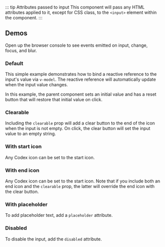 <script setup>
import { cdxIconSearch, cdxIconInfoFilled } from 'icons';
import TextInputDemo from './../../component-demos/text-input/examples/TextInputDemo.vue';
import TextInputDefault from './../../component-demos/text-input/examples/TextInputDefault.vue';
import TextInputInitialValue from './../../component-demos/text-input/examples/TextInputInitialValue.vue';
import TextInputStartIcon from './../../component-demos/text-input/examples/TextInputStartIcon.vue';
import TextInputEndIcon from './../../component-demos/text-input/examples/TextInputEndIcon.vue';
</script>

::: tip Attributes passed to input
This component will pass any HTML attributes applied to it, except for CSS class, to the `<input>`
element within the component.
:::

## Demos

Open up the browser console to see events emitted on input, change, focus, and blur.

### Default

This simple example demonstrates how to bind a reactive reference to the input's value via
`v-model`. The reactive reference will automatically update when the input value changes.

<Wrapper>
<template v-slot:demo>
<TextInputDemo :showValue="true" />
</template>

<template v-slot:code>

<<< @/../component-demos/text-input/examples/TextInputDefault.vue

</template>
</Wrapper>

In this example, the parent component sets an initial value and has a reset button that will restore
that initial value on click.

<Wrapper>
<template v-slot:demo>
<TextInputDemo :showValue="true" initialValue="Initial value" :allowReset="true" />
</template>

<template v-slot:code>

<<< @/../component-demos/text-input/examples/TextInputInitialValue.vue

</template>
</Wrapper>

### Clearable

Including the `clearable` prop will add a clear button to the end of the icon when the input is not
empty. On click, the clear button will set the input value to an empty string.

<Wrapper>
<template v-slot:demo>
<TextInputDemo :showValue="true" :input-props="{ clearable: true }" />
</template>

<template v-slot:code>

```vue
<CdxTextInput :clearable="true" />
```

</template>
</Wrapper>

### With start icon

Any Codex icon can be set to the start icon.

<Wrapper>
<template v-slot:demo>
<TextInputDemo :input-props="{ type: 'search', startIcon: cdxIconSearch }" />
</template>

<template v-slot:code>

<<< @/../component-demos/text-input/examples/TextInputStartIcon.vue

</template>
</Wrapper>

### With end icon

Any Codex icon can be set to the start icon. Note that if you include both an end icon and the
`clearable` prop, the latter will override the end icon with the clear button.

<Wrapper>
<template v-slot:demo>
<TextInputDemo :input-props="{ disabled: true, endIcon: cdxIconInfoFilled }" />
</template>

<template v-slot:code>

<<< @/../component-demos/text-input/examples/TextInputEndIcon.vue

</template>
</Wrapper>

### With placeholder

To add placeholder text, add a `placeholder` attribute.

<Wrapper>
<template v-slot:demo>
<TextInputDemo placeholder="Start typing..." />
</template>

<template v-slot:code>

```vue
<CdxTextInput placeholder="Start typing..." />
```

</template>
</Wrapper>

### Disabled

To disable the input, add the `disabled` attribute.

<Wrapper>
<template v-slot:demo>
<TextInputDemo :input-props="{ disabled: true }" />
</template>

<template v-slot:code>

```vue
<cdx-text-input :disabled="true" />
```

</template>
</Wrapper>

<style scoped>
.vp-wrapper :deep( .cdx-text-input ) {
	max-width: 400px;
	margin-bottom: 16px;
}

.vp-wrapper :deep( p ) {
	margin: 0 0 16px 0;
	font-weight: bold;
}
</style>